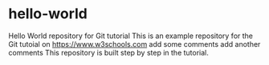 # hello-world
Hello World repository for Git tutorial
This is an example repository for the Git tutoial on https://www.w3schools.com
add some comments
add another comments
This repository is built step by step in the tutorial.
